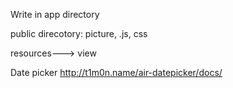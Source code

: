 Write in app directory

public direcotory: picture, .js, css

resources---> view


Date picker
http://t1m0n.name/air-datepicker/docs/